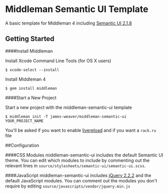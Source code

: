 # Middleman Semantic UI Template

A basic template for Middleman 4 including [Semantic UI 2.1.8](http://semantic-ui.com/)

## Getting Started

####Install Middleman

Install Xcode Command Line Tools (for OS X users)

`$ xcode-select --install`

Install Middleman 4

`$ gem install middleman`

####Start a New Project

Start a new project with the middleman-semantic-ui template

`$ middleman init -T james-weaver/middleman-semantic-ui YOUR_PROJECT_NAME`

You'll be asked if you want to enable [livereload](https://github.com/middleman/middleman-livereload) and if you want a `rack.ru` file


##Configuration

####CSS Modules
middleman-semantic-ui includes the default Semantic UI theme. You can edit which modules to include by commenting out the relevant lines in `source/stylesheets/semantic-ui/semantic-ui.scss`.

####JavaScript
middleman-semantic-ui includes  [jQuery 2.2.2](https://jquery.com/download/) and the default JavaScript modules. You can comment out the modules you don't require by editing `source/javascripts/vendor/jquery.min.js`

